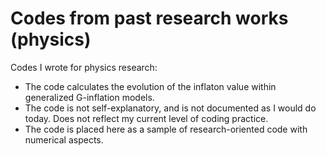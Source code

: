 # Codes from past research works (physics)

Codes I wrote for physics research:
- The code calculates the evolution of the inflaton value within generalized G-inflation models.
- The code is not self-explanatory, and is not documented as I would do today. Does not reflect my current level of coding practice.
- The code is placed here as a sample of research-oriented code with numerical aspects.
